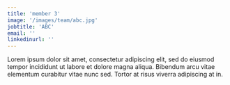 ```yaml
---
title: 'member 3'
image: '/images/team/abc.jpg'
jobtitle: 'ABC'
email: ''
linkedinurl: ''
---
```


Lorem ipsum dolor sit amet, consectetur adipiscing elit, sed do eiusmod tempor incididunt ut labore et dolore magna aliqua. Bibendum arcu vitae elementum curabitur vitae nunc sed. Tortor at risus viverra adipiscing at in.
